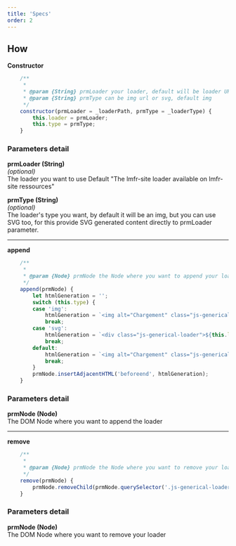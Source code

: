 ```yaml
---
title: 'Specs'
order: 2
---
```



## How  

**Constructor**  
```javascript
	/**
     *
     * @param {String} prmLoader your loader, default will be loader URL of lmfr-site
     * @param {String} prmType can be img url or svg, default img
     */
    constructor(prmLoader = _loaderPath, prmType = _loaderType) {
        this.loader = prmLoader;
        this.type = prmType;
    }
```
### Parameters detail
**prmLoader (String)**  
_(optional)_  
The loader you want to use
Default "The lmfr-site loader available on lmfr-site ressources"

**prmType (String)**  
_(optional)_  
The loader's type you want, by default it will be an img, but you can use SVG too, for this provide SVG generated content directly to prmLoader parameter.

--- 
**append**
```javascript
	/**
     *
     * @param {Node} prmNode the Node where you want to append your loader
     */
    append(prmNode) {
        let htmlGeneration = '';
        switch (this.type) {
        case 'img':
            htmlGeneration = `<img alt="Chargement" class="js-generical-loader" src="${this.loader}"/>`;
            break;
        case 'svg':
            htmlGeneration = `<div class="js-generical-loader">${this.loader}</div>`;
            break;
        default:
            htmlGeneration = `<img alt="Chargement" class="js-generical-loader" src="${this.loader}"/>`;
            break;
        }
        prmNode.insertAdjacentHTML('beforeend', htmlGeneration);
    }
```
### Parameters detail
**prmNode (Node)**  
The DOM Node where you want to append the loader

--- 
**remove**
```javascript
	/**
     *
     * @param {Node} prmNode the Node where you want to remove your loader
     */
    remove(prmNode) {
        prmNode.removeChild(prmNode.querySelector('.js-generical-loader'));
    }
```
### Parameters detail
**prmNode (Node)**  
The DOM Node where you want to remove your loader
